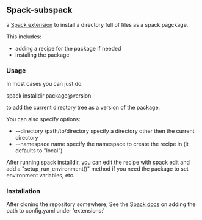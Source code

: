 

## Spack-subspack

a [Spack extension](https://spack.readthedocs.io/en/latest/extensions.html#custom-extensions) to install a directory full of files as a spack pagckage.

This includes:
* adding a recipe for the package if needed
* instaling the package

### Usage

In most cases you can just do:

  spack installdir package@version

to add the current directory tree as a version of the package.

You can also specify options:
* --directory /path/to/directory  specify a directory other then the current directory
* --namespace name specify the namespace to create the recipe in (it defaults to "local")

After running spack installdir, you can edit the recipe with spack edit and add a "setup_run_environment()" method if you need the package to set environment variables, etc.

### Installation

After cloning the repository somewhere, See the [Spack docs](https://spack.readthedocs.io/en/latest/extensions.html#configure-spack-to-use-extensions) on adding the path to config.yaml under 'extensions:'
